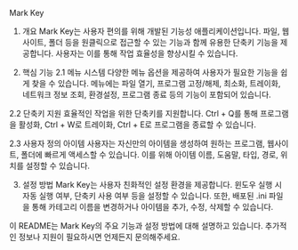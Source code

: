 Mark Key

1. 개요
Mark Key는 사용자 편의를 위해 개발된 기능성 애플리케이션입니다.
파일, 웹사이트, 폴더 등을 원클릭으로 접근할 수 있는 기능과 함께 유용한 단축키 기능을 제공합니다.
사용자는 이를 통해 작업 효율성을 향상시킬 수 있습니다.

3. 핵심 기능
2.1 메뉴 시스템
다양한 메뉴 옵션을 제공하여 사용자가 필요한 기능을 쉽게 찾을 수 있습니다.
메뉴에는 파일 열기, 프로그램 고정/해제, 최소화, 트레이화, 네트워크 정보 조회, 환경설정, 프로그램 종료 등의 기능이 포함되어 있습니다.

2.2 단축키 지원
효율적인 작업을 위한 단축키를 지원합니다. 
Ctrl + Q를 통해 프로그램을 활성화, Ctrl + W로 트레이화, Ctrl + E로 프로그램을 종료할 수 있습니다.

2.3 사용자 정의 아이템
사용자는 자신만의 아이템을 생성하여 원하는 프로그램, 웹사이트, 폴더에 빠르게 액세스할 수 있습니다. 
이를 위해 아이템 이름, 도움말, 타입, 경로, 위치를 설정할 수 있습니다.

3. 설정 방법
Mark Key는 사용자 친화적인 설정 환경을 제공합니다.
윈도우 실행 시 자동 실행 여부, 단축키 사용 여부 등을 설정할 수 있습니다.
또한, 배포된 .ini 파일을 통해 카테고리 이름을 변경하거나 아이템을 추가, 수정, 삭제할 수 있습니다.

이 README는 Mark Key의 주요 기능과 설정 방법에 대해 설명하고 있습니다. 
추가적인 정보나 지원이 필요하시면 언제든지 문의해주세요.




